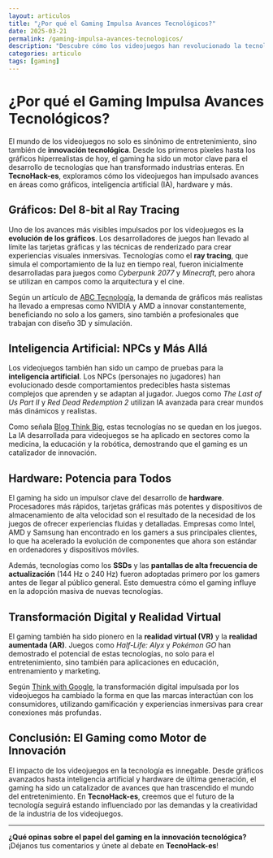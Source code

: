```yaml
---
layout: articulos
title: "¿Por qué el Gaming Impulsa Avances Tecnológicos?"
date: 2025-03-21
permalink: /gaming-impulsa-avances-tecnologicos/
description: "Descubre cómo los videojuegos han revolucionado la tecnología, desde gráficos avanzados hasta inteligencia artificial. En TecnoHack-es, exploramos el impacto del gaming en la innovación tecnológica."
categories: articulo
tags: [gaming]
---
```


# ¿Por qué el Gaming Impulsa Avances Tecnológicos?

El mundo de los videojuegos no solo es sinónimo de entretenimiento, sino también de **innovación tecnológica**. Desde los primeros píxeles hasta los gráficos hiperrealistas de hoy, el gaming ha sido un motor clave para el desarrollo de tecnologías que han transformado industrias enteras. En **TecnoHack-es**, exploramos cómo los videojuegos han impulsado avances en áreas como gráficos, inteligencia artificial (IA), hardware y más.

## Gráficos: Del 8-bit al Ray Tracing

Uno de los avances más visibles impulsados por los videojuegos es la **evolución de los gráficos**. Los desarrolladores de juegos han llevado al límite las tarjetas gráficas y las técnicas de renderizado para crear experiencias visuales inmersivas. Tecnologías como el **ray tracing**, que simula el comportamiento de la luz en tiempo real, fueron inicialmente desarrolladas para juegos como *Cyberpunk 2077* y *Minecraft*, pero ahora se utilizan en campos como la arquitectura y el cine.

Según un artículo de [ABC Tecnología](https://www.abc.com.py/tecnologia/2025/01/08/esta-es-la-la-influencia-de-los-videojuegos-en-la-evolucion-de-la-tecnologia-de-graficos/), la demanda de gráficos más realistas ha llevado a empresas como NVIDIA y AMD a innovar constantemente, beneficiando no solo a los gamers, sino también a profesionales que trabajan con diseño 3D y simulación.

## Inteligencia Artificial: NPCs y Más Allá

Los videojuegos también han sido un campo de pruebas para la **inteligencia artificial**. Los NPCs (personajes no jugadores) han evolucionado desde comportamientos predecibles hasta sistemas complejos que aprenden y se adaptan al jugador. Juegos como *The Last of Us Part II* y *Red Dead Redemption 2* utilizan IA avanzada para crear mundos más dinámicos y realistas.

Como señala [Blog Think Big](https://blogthinkbig.com/aportaciones-de-los-videojuegos-tecnologia), estas tecnologías no se quedan en los juegos. La IA desarrollada para videojuegos se ha aplicado en sectores como la medicina, la educación y la robótica, demostrando que el gaming es un catalizador de innovación.

## Hardware: Potencia para Todos

El gaming ha sido un impulsor clave del desarrollo de **hardware**. Procesadores más rápidos, tarjetas gráficas más potentes y dispositivos de almacenamiento de alta velocidad son el resultado de la necesidad de los juegos de ofrecer experiencias fluidas y detalladas. Empresas como Intel, AMD y Samsung han encontrado en los gamers a sus principales clientes, lo que ha acelerado la evolución de componentes que ahora son estándar en ordenadores y dispositivos móviles.

Además, tecnologías como los **SSDs** y las **pantallas de alta frecuencia de actualización** (144 Hz o 240 Hz) fueron adoptadas primero por los gamers antes de llegar al público general. Esto demuestra cómo el gaming influye en la adopción masiva de nuevas tecnologías.

## Transformación Digital y Realidad Virtual

El gaming también ha sido pionero en la **realidad virtual (VR)** y la **realidad aumentada (AR)**. Juegos como *Half-Life: Alyx* y *Pokémon GO* han demostrado el potencial de estas tecnologías, no solo para el entretenimiento, sino también para aplicaciones en educación, entrenamiento y marketing.

Según [Think with Google](https://www.thinkwithgoogle.com/intl/es-es/futuro-del-marketing/tecnologia-emergente/videojuegos-y-transformacion-digital/), la transformación digital impulsada por los videojuegos ha cambiado la forma en que las marcas interactúan con los consumidores, utilizando gamificación y experiencias inmersivas para crear conexiones más profundas.

## Conclusión: El Gaming como Motor de Innovación

El impacto de los videojuegos en la tecnología es innegable. Desde gráficos avanzados hasta inteligencia artificial y hardware de última generación, el gaming ha sido un catalizador de avances que han trascendido el mundo del entretenimiento. En **TecnoHack-es**, creemos que el futuro de la tecnología seguirá estando influenciado por las demandas y la creatividad de la industria de los videojuegos.

---

**¿Qué opinas sobre el papel del gaming en la innovación tecnológica?** ¡Déjanos tus comentarios y únete al debate en **TecnoHack-es**!